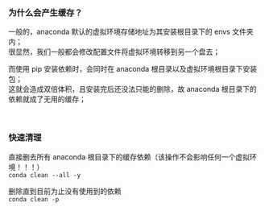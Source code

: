 ### 为什么会产生缓存？

一般的，anaconda 默认的虚拟环境存储地址为其安装根目录下的 envs 文件夹内；  
很显然，我们一般都会修改配置文件将虚拟环境转移到另一个盘去；

而使用 pip 安装依赖时，会同时在 anaconda 根目录以及虚拟环境根目录下安装包；  
这就会造成双倍体积，且安装完后还没法只能的删除，故 anaconda 根目录下的依赖就成了无用的缓存；

<br>

### 快速清理

直接删去所有 anaconda 根目录下的缓存依赖（该操作不会影响任何一个虚拟环境！！！）  
`conda clean --all -y`

删除直到目前为止没有使用到的依赖  
`conda clean -p`

<br>
